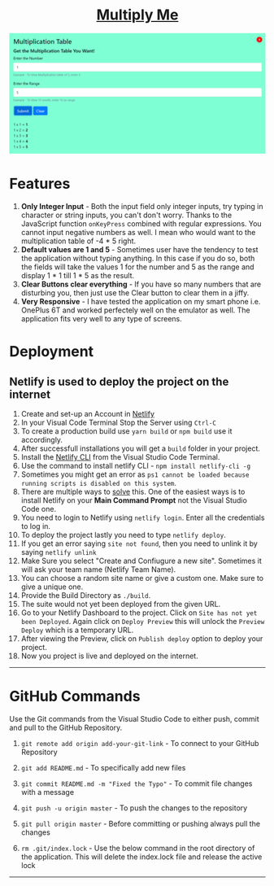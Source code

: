 
<h1 align = "center"><b><a href = "https://603c113bd682050195888681--multiply-me.netlify.app/">Multiply Me</a></b></h1>


<p align = "center">
<img src = "public\featureImageMultiplyMe.PNG">
</p>

# Features

1. <b>Only Integer Input</b> - Both the input field only integer inputs, try typing in character or string inputs, you can't don't worry. Thanks to the JavaScript function `onKeyPress` combined with regular expressions. You cannot input negative numbers as well. I mean who would want to the multiplication table of -4 * 5 right.
2. <b>Default values are 1 and 5</b> - Sometimes user have the tendency to test the application without typing anything. In this case if you do so, both the fields will take the values 1 for the number and 5 as the range and display 1 * 1 till 1 * 5 as the result.
3. <b>Clear Buttons clear everything</b> - If you have so many numbers that are disturbing you, then just use the Clear button to clear them in a jiffy. 
4. <b>Very Responsive</b> - I have tested the application on my smart phone i.e. OnePlus 6T and worked perfectely well on the emulator as well. The application fits very well to any type of screens.
# Deployment

## Netlify is used to deploy the project on the internet

1. Create and set-up an Account in [Netlify](https://www.netlify.com/)
2. In your Visual Code Terminal Stop the Server using `Ctrl-C`
3. To create a production build use `yarn build` or `npm build` use it accordingly.
4. After successfull installations you will get a `build` folder in your project.
5. Install the [Netlify CLI](https://docs.netlify.com/cli/get-started/) from the Visual Studio Code Terminal. 
6. Use the command to install netlify CLI - `npm install netlify-cli -g`
7. Sometimes you might get an error as `ps1 cannot be loaded because running scripts is disabled on this system`.
8. There are multiple ways to [solve](https://stackoverflow.com/questions/41117421/ps1-cannot-be-loaded-because-running-scripts-is-disabled-on-this-system) this. One of the easiest ways is to install Netlify on your <b>Main Command Prompt</b> not the Visual Studio Code one.
9. You need to login to Netlify using `netlify login`. Enter all the credentials to log in.
10. To deploy the project lastly you need to type `netlify deploy`.
11. If you get an error saying `site not found`, then you need to unlink it by saying `netlify unlink`
12. Make Sure you select "Create and Confiugure a new site". Sometimes it will ask your team name (Netlify Team Name).
13. You can choose a random site name or give a custom one. Make sure to give a unique one.
14. Provide the Build Directory as `./build`.
15. The suite would not yet been deployed from the given URL.
16. Go to your Netlify Dashboard to the project. Click on `Site has not yet been Deployed`. Again click on `Deploy Preview` this will unlock the `Preview Deploy` which is a temporary URL. 
17. After viewing the Preview, click on `Publish deploy` option to deploy your project.
18. Now you project is live and deployed on the internet. 
   

---

# GitHub Commands
Use the Git commands from the Visual Studio Code to either push, commit and pull to the GitHub Repository.

1. `git remote add origin add-your-git-link` - To connect to your GitHub Repository

2. `git add README.md` - To specifically add new files

3. `git commit README.md -m "Fixed the Typo"` - To commit file changes with a message 

4. `git push -u origin master` - To push the changes to the repository

5. `git pull origin master` - Before committing or pushing always pull the changes

6. `rm .git/index.lock` - Use the below command in the root directory of the application. This will delete the index.lock file and release the active lock


---